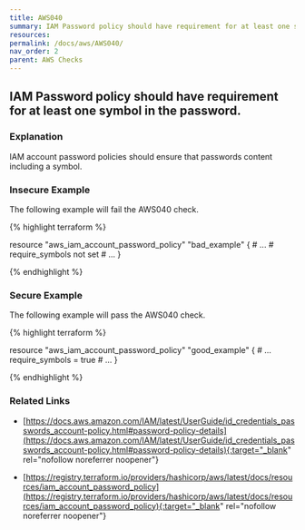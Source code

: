 ```yaml
---
title: AWS040
summary: IAM Password policy should have requirement for at least one symbol in the password. [aws_iam_account_password_policy] 
resources: 
permalink: /docs/aws/AWS040/
nav_order: 2
parent: AWS Checks
---
```


## IAM Password policy should have requirement for at least one symbol in the password.

### Explanation


IAM account password policies should ensure that passwords content including a symbol.



### Insecure Example

The following example will fail the AWS040 check.

{% highlight terraform %}

resource "aws_iam_account_password_policy" "bad_example" {
	# ...
	# require_symbols not set
	# ...
}

{% endhighlight %}



### Secure Example

The following example will pass the AWS040 check.

{% highlight terraform %}

resource "aws_iam_account_password_policy" "good_example" {
	# ...
	require_symbols = true
	# ...
}

{% endhighlight %}


### Related Links


- [https://docs.aws.amazon.com/IAM/latest/UserGuide/id_credentials_passwords_account-policy.html#password-policy-details](https://docs.aws.amazon.com/IAM/latest/UserGuide/id_credentials_passwords_account-policy.html#password-policy-details){:target="_blank" rel="nofollow noreferrer noopener"}

- [https://registry.terraform.io/providers/hashicorp/aws/latest/docs/resources/iam_account_password_policy](https://registry.terraform.io/providers/hashicorp/aws/latest/docs/resources/iam_account_password_policy){:target="_blank" rel="nofollow noreferrer noopener"}

